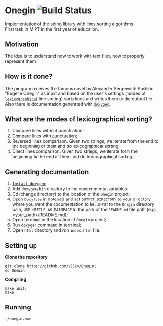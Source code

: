 # Onegin ![Build Status](https://github.com/V13kv/Onegin/workflows/BuildAndTest/badge.svg)
Implementation of the string library with lines sorting algorithms.  
First task in MIPT in the first year of education.

## Motivation
The idea is to understand how to work with text files, how to properly represent them.

## How is it done?
The program receives the famous novel by Alexander Sergeevich Pushkin "Eugene Onegin" as input and based on the user's settings (modes of [`lexicographical`](https://en.wikipedia.org/wiki/Lexicographic_order) line sorting) sorts lines and writes them to the output file.  
Also there is documentation generated with [`doxygen`](https://en.wikipedia.org/wiki/Doxygen).

## What are the modes of lexicographical sorting?
1. Compare lines without punctuation;  
2. Compare lines with punctuation;
3. Reversed lines comparison. Given two strings, we iterate from the end to the beginning of them and do lexicographical sorting;
4. Direct lines comparison. Given two strings, we iterate form the beginning to the end of them and do lexicographical sorting.

## Generating documentation
1. [`Install doxygen`](https://www.doxygen.nl/download.html);
2. Add `doxygen/bin` directory to the environmental variables;
3. Cd (change directory) to the location of the `Onegin` project;
4. Open `Doxyfile` in notepad and set `OUTPUT_DIRECTORY` to your directory where you want the documentation to be, `INPUT` to the `Onegin` directory path, `USE_MDFILE_AS_MAINPAGE` to the path of the `README.md` file path (e.g. <your_path>/README.md);
5. Open terminal in the location of `Onegin` project;
6. Run `doxygen` command in terminal;
7. Open `html` directory and run `index.html` file.

## Setting up
**Clone the repository**
```
git clone https://github.com/V13kv/Onegin;
cd Onegin
```

**Compiling**
```
make init;
make
```

## Running
```
./onegin.exe
```
